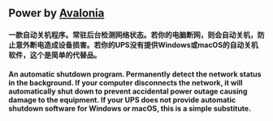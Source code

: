## Power by [Avalonia](https://github.com/avaloniaui/avalonia)
#### 一款自动关机程序。常驻后台检测网络状态。若你的电脑断网，则会自动关机，防止意外断电造成设备损害。若你的UPS没有提供Windows或macOS的自动关机软件，这个是简单的代替品。
#### An automatic shutdown program. Permanently detect the network status in the background. If your computer disconnects the network, it will automatically shut down to prevent accidental power outage causing damage to the equipment. If your UPS does not provide automatic shutdown software for Windows or macOS, this is a simple substitute.
